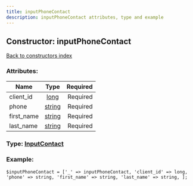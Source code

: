 ```yaml
---
title: inputPhoneContact
description: inputPhoneContact attributes, type and example
---
```

## Constructor: inputPhoneContact  
[Back to constructors index](index.md)



### Attributes:

| Name     |    Type       | Required |
|----------|:-------------:|---------:|
|client\_id|[long](../types/long.md) | Required|
|phone|[string](../types/string.md) | Required|
|first\_name|[string](../types/string.md) | Required|
|last\_name|[string](../types/string.md) | Required|



### Type: [InputContact](../types/InputContact.md)


### Example:

```
$inputPhoneContact = ['_' => inputPhoneContact, 'client_id' => long, 'phone' => string, 'first_name' => string, 'last_name' => string, ];
```